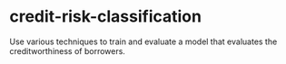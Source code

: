 # credit-risk-classification
Use various techniques to train and evaluate a model that evaluates the creditworthiness of borrowers.
